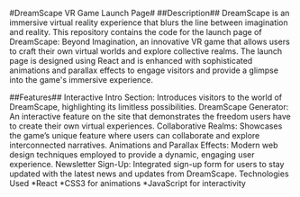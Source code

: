#DreamScape VR Game Launch Page#
##Description##
DreamScape is an immersive virtual reality experience that blurs the line between imagination and reality. This repository contains the code for the launch page of DreamScape: Beyond Imagination, an innovative VR game that allows users to craft their own virtual worlds and explore collective realms. The launch page is designed using React and is enhanced with sophisticated animations and parallax effects to engage visitors and provide a glimpse into the game's immersive experience.

##Features##
Interactive Intro Section: Introduces visitors to the world of DreamScape, highlighting its limitless possibilities.
DreamScape Generator: An interactive feature on the site that demonstrates the freedom users have to create their own virtual experiences.
Collaborative Realms: Showcases the game’s unique feature where users can collaborate and explore interconnected narratives.
Animations and Parallax Effects: Modern web design techniques employed to provide a dynamic, engaging user experience.
Newsletter Sign-Up: Integrated sign-up form for users to stay updated with the latest news and updates from DreamScape.
Technologies Used
*React
*CSS3 for animations
*JavaScript for interactivity
